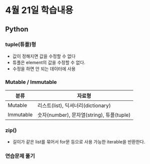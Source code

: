 # 4월 21일 학습내용
## Python
### tuple(튜플)형
- 값이 정해지면 값을 수정할 수 없다
- 튜플은 element의 값을 수정할 수 없다.
- 수정을 하면 안 되는 데이터에 사용

### Mutable / Immutable
분류 | 자료형
--------|--------------------
Mutable | 리스트(list), 딕셔너리(dictionary)
Immutable | 숫자(number), 문자열(string), 튜플(tuple)

### zip()
- 길이가 같은 list를 묶어서 for문 등으로 사용 가능한 iterable을 반환한다.
  
### 연습문제 풀기
